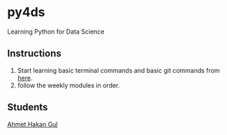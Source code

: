 # py4ds
Learning Python for Data Science

## Instructions
1. Start learning basic terminal commands and basic git commands from [here](initial_instructions.sh).
2. follow the weekly modules in order.

## Students
[Ahmet Hakan Gul](https://github.com/ahmethakangul)